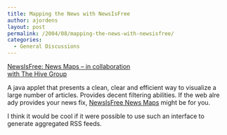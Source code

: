 ```yaml
---
title: Mapping the News with NewsIsFree
author: ajordens
layout: post
permalink: /2004/08/mapping-the-news-with-newsisfree/
categories:
  - General Discussions
---
```

[NewsIsFree: News Maps &#8211; in collaboration  
with The Hive Group][1]

A java applet that presents a clean, clear and efficient way to visualize a large number of articles. Provides decent filtering abilities. If the web alre  
ady provides your news fix, [NewsIsFree News Maps][2] might be for you. 

I think it would be cool if it were possible to use such an interface to generate aggregated RSS feeds.

 [1]: http://www.newsisfree.com/newsmap/ "NewsIsFree: News Maps - in collaboration with The Hive Group"
 [2]: http://www.newsisfree.com/newsmap/